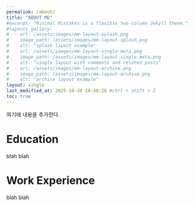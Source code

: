 ```yaml
---
permalink: /about/
title: "ABOUT ME"
#excerpt: "Minimal Mistakes is a flexible two-column Jekyll theme."
#layouts_gallery:
#  - url: /assets/images/mm-layout-splash.png
#    image_path: /assets/images/mm-layout-splash.png
#    alt: "splash layout example"
#  - url: /assets/images/mm-layout-single-meta.png
#    image_path: /assets/images/mm-layout-single-meta.png
#    alt: "single layout with comments and related posts"
#  - url: /assets/images/mm-layout-archive.png
#    image_path: /assets/images/mm-layout-archive.png
#    alt: "archive layout example"
layout: single
last_modified_at: 2025-10-20 20:46:26 #ctrl + shift + I
toc: true
---
```


여기에 내용을 추가한다.

# Education #

blah blah

# Work Experience #

blah blah